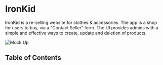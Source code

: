 # IronKid

IronKid is a re-selling website for clothes & accessories. The app is a shop for users to buy, via a "Contact Seller" form. The UI provides admins with a simple and effective ways to create, update and deletion of products.

![Mock Up](docs/readme_images/mockup.png)

## Table of Contents